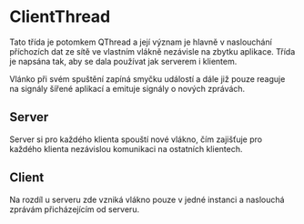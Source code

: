 # ClientThread #

Tato třída je potomkem QThread a její význam je hlavně v naslouchání příchozích dat ze sítě ve vlastním vlákně nezávisle na zbytku aplikace. Třída je napsána tak, aby se dala používat jak serverem i klientem.

Vlánko při svém spuštění zapíná smyčku událostí a dále již pouze reaguje na signály šířené aplikací a emituje signály o nových zprávách.

## Server ##

Server si pro každého klienta spouští nové vlákno, čím zajišťuje pro každého klienta nezávislou komunikaci na ostatních klientech.

## Client ##

Na rozdíl u serveru zde vzniká vlákno pouze v jedné instanci a naslouchá zprávám přicházejícím od serveru.